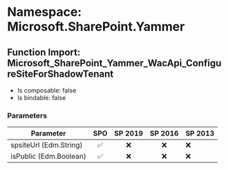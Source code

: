 # Namespace: Microsoft.SharePoint.Yammer

## Function Import: Microsoft_SharePoint_Yammer_WacApi_ConfigureSiteForShadowTenant

- Is composable: false
- Is bindable: false

### Parameters

Parameter | SPO | SP 2019 | SP 2016 | SP 2013
----------|:---:|:-------:|:-------:|:-------
spsiteUrl (Edm.String) | ✅ | ❌ | ❌ | ❌
isPublic (Edm.Boolean) | ✅ | ❌ | ❌ | ❌